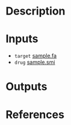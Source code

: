 # Description

# Inputs

- `target` [sample.fa](https://openapi.ad3.io/media/apps/dtiplus_affinity/examples/input/sample.fa)
- `drug` [sample.smi](https://openapi.ad3.io/media/apps/dtiplus_affinity/examples/input/sample.smi)

# Outputs

# References
